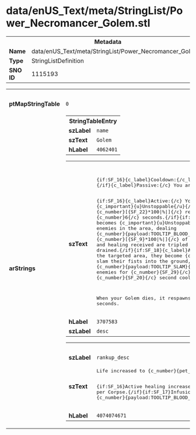 <h1>data/enUS_Text/meta/StringList/Power_Necromancer_Golem.stl</h1><table><tr><th colspan="100%">Metadata</th></tr><tr><td><b>Name</b></td><td>data/enUS_Text/meta/StringList/Power_Necromancer_Golem.stl</td></tr><tr><td><b>Type</b></td><td>StringListDefinition</td></tr><tr><td><b>SNO ID</b></td><td>1115193</td></tr></table>

<table><tr><th colspan="100%">Fields</th></tr><tr><td><b>ptMapStringTable</b></td><td><code>0</code></td></tr><tr><td><b>arStrings</b></td><td><table><tr><th colspan="100%">StringTableEntry</th></tr><tr><td><b>szLabel</b></td><td><code>name</code></td></tr><tr><td><b>szText</b></td><td><code>Golem</code></td></tr><tr><td><b>hLabel</b></td><td><code>4062401</code></td></tr></table>


<table><tr><th colspan="100%">StringTableEntry</th></tr><tr><td><b>szText</b></td><td><pre>{if:SF_16}{c_label}Cooldown:{/c_label} {c_resource}{Cooldown Time}{/c_resource} seconds
{/if}{c_label}Passive:{/c} You are protected by a Golem with {c_number}{pet_health:PET_SPAWN_BLOOD}{/c} Life that attacks for {c_number}{payload:TOOLTIP_MELEE}{/c} damage. {if:SF_16}The Golem sheds Corpses as it takes damage.{/if}{if:SF_17}The Golem absorbs {c_number}[{SF_5}*100|%|]{/c} of damage you would take, and recovers Life when attacking.{/if}

{if:SF_16}{c_label}Active:{/c} Your Golem becomes {c_important}{u}Unstoppable{/u}{/c} and Taunts Nearby enemies and takes {c_number}[{SF_22}*100|%|]{/c} reduced damage for the next {c_number}6{/c} seconds.{/if}{if:SF_17}{c_label}Active:{/c} Your Golem becomes {c_important}{u}Unstoppable{/u}{/c} and drains the blood of enemies in the area, dealing {c_number}{payload:TOOLTIP_BLOOD_ACTIVE}{/c} damage and healing {c_number}[{SF_9}*100|%|]{/c} of its Life for each enemy drained. Damage and healing received are tripled if only one enemy is drained.{/if}{if:SF_18}{c_label}Active:{/c} Command your Golem to go to the targeted area, they become {c_important}{u}Unstoppable{/u}{/c} and slam their fists into the ground, dealing {c_number}{payload:TOOLTIP_SLAM}{/c} damage and Stunning surrounding enemies for {c_number}{SF_29}{/c} seconds.  This has a {c_number}{SF_20}{/c} second cooldown .{/if}

When your Golem dies, it respawns after {c_number}{SF_7}{/c} seconds.</pre></td></tr><tr><td><b>hLabel</b></td><td><code>3707583</code></td></tr><tr><td><b>szLabel</b></td><td><code>desc</code></td></tr></table>


<table><tr><th colspan="100%">StringTableEntry</th></tr><tr><td><b>szLabel</b></td><td><code>rankup_desc</code></td></tr><tr><td><b>szText</b></td><td><pre>Life increased to {c_number}{pet_health:PET_SPAWN_BLOOD}{/c}. Attack damage increased to {c_number}{payload:TOOLTIP_MELEE}{/c}.

{if:SF_16}Active healing increased to {c_number}[{SF_14}*100|%|]{/c} per Corpse.{/if}{if:SF_17}Infusion damage increased to {c_number}{payload:TOOLTIP_BLOOD_ACTIVE}{/c}.{/if}</pre></td></tr><tr><td><b>hLabel</b></td><td><code>4074074671</code></td></tr></table>


</td></tr></table>

